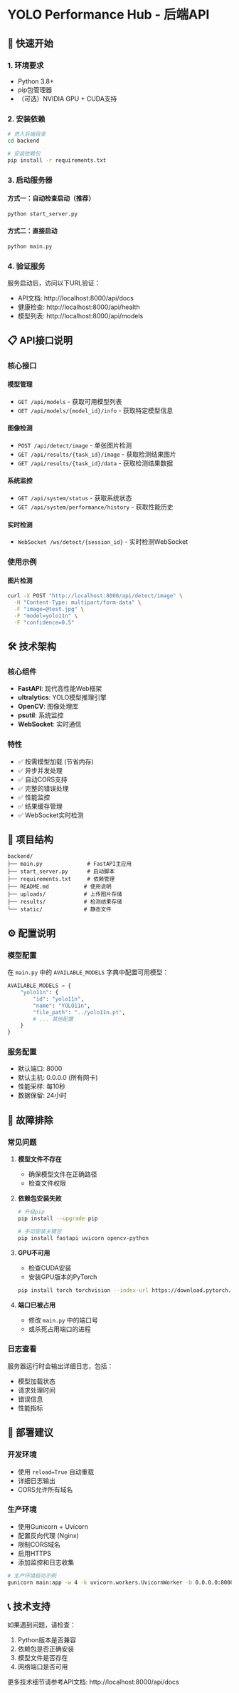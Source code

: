 # YOLO Performance Hub - 后端API

## 🚀 快速开始

### 1. 环境要求
- Python 3.8+
- pip包管理器
- （可选）NVIDIA GPU + CUDA支持

### 2. 安装依赖

```bash
# 进入后端目录
cd backend

# 安装依赖包
pip install -r requirements.txt
```

### 3. 启动服务器

#### 方式一：自动检查启动（推荐）
```bash
python start_server.py
```

#### 方式二：直接启动
```bash
python main.py
```

### 4. 验证服务

服务启动后，访问以下URL验证：
- API文档: http://localhost:8000/api/docs
- 健康检查: http://localhost:8000/api/health
- 模型列表: http://localhost:8000/api/models

## 📋 API接口说明

### 核心接口

#### 模型管理
- `GET /api/models` - 获取可用模型列表
- `GET /api/models/{model_id}/info` - 获取特定模型信息

#### 图像检测
- `POST /api/detect/image` - 单张图片检测
- `GET /api/results/{task_id}/image` - 获取检测结果图片
- `GET /api/results/{task_id}/data` - 获取检测结果数据

#### 系统监控
- `GET /api/system/status` - 获取系统状态
- `GET /api/system/performance/history` - 获取性能历史

#### 实时检测
- `WebSocket /ws/detect/{session_id}` - 实时检测WebSocket

### 使用示例

#### 图片检测
```bash
curl -X POST "http://localhost:8000/api/detect/image" \
  -H "Content-Type: multipart/form-data" \
  -F "image=@test.jpg" \
  -F "model=yolo11n" \
  -F "confidence=0.5"
```

## 🛠️ 技术架构

### 核心组件
- **FastAPI**: 现代高性能Web框架
- **ultralytics**: YOLO模型推理引擎
- **OpenCV**: 图像处理库
- **psutil**: 系统监控
- **WebSocket**: 实时通信

### 特性
- ✅ 按需模型加载 (节省内存)
- ✅ 异步并发处理
- ✅ 自动CORS支持
- ✅ 完整的错误处理
- ✅ 性能监控
- ✅ 结果缓存管理
- ✅ WebSocket实时检测

## 📁 项目结构

```
backend/
├── main.py              # FastAPI主应用
├── start_server.py      # 启动脚本
├── requirements.txt     # 依赖管理
├── README.md           # 使用说明
├── uploads/            # 上传图片存储
├── results/            # 检测结果存储
└── static/             # 静态文件
```

## ⚙️ 配置说明

### 模型配置
在 `main.py` 中的 `AVAILABLE_MODELS` 字典中配置可用模型：

```python
AVAILABLE_MODELS = {
    "yolo11n": {
        "id": "yolo11n",
        "name": "YOLO11n",
        "file_path": "../yolo11n.pt",
        # ... 其他配置
    }
}
```

### 服务配置
- 默认端口: 8000
- 默认主机: 0.0.0.0 (所有网卡)
- 性能采样: 每10秒
- 数据保留: 24小时

## 🔧 故障排除

### 常见问题

1. **模型文件不存在**
   - 确保模型文件在正确路径
   - 检查文件权限

2. **依赖包安装失败**
   ```bash
   # 升级pip
   pip install --upgrade pip
   
   # 手动安装关键包
   pip install fastapi uvicorn opencv-python
   ```

3. **GPU不可用**
   - 检查CUDA安装
   - 安装GPU版本的PyTorch
   ```bash
   pip install torch torchvision --index-url https://download.pytorch.org/whl/cu118
   ```

4. **端口已被占用**
   - 修改 `main.py` 中的端口号
   - 或杀死占用端口的进程

### 日志查看
服务器运行时会输出详细日志，包括：
- 模型加载状态
- 请求处理时间
- 错误信息
- 性能指标

## 🚀 部署建议

### 开发环境
- 使用 `reload=True` 自动重载
- 详细日志输出
- CORS允许所有域名

### 生产环境
- 使用Gunicorn + Uvicorn
- 配置反向代理 (Nginx)
- 限制CORS域名
- 启用HTTPS
- 添加监控和日志收集

```bash
# 生产环境启动示例
gunicorn main:app -w 4 -k uvicorn.workers.UvicornWorker -b 0.0.0.0:8000
```

## 📞 技术支持

如果遇到问题，请检查：
1. Python版本是否兼容
2. 依赖包是否正确安装
3. 模型文件是否存在
4. 网络端口是否可用

更多技术细节请参考API文档: http://localhost:8000/api/docs 